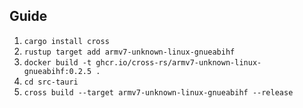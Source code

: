 ## Guide

1. `cargo install cross`
2. `rustup target add armv7-unknown-linux-gnueabihf`
3. `docker build -t ghcr.io/cross-rs/armv7-unknown-linux-gnueabihf:0.2.5 .`
4. `cd src-tauri`
5. `cross build --target armv7-unknown-linux-gnueabihf --release`
